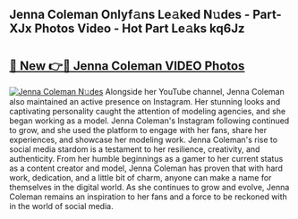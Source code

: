 ## Jenna Coleman Onlyf𝚊ns Le𝚊ked N𝚞des - Part-XJx Photos Video - Hot Part Le𝚊ks kq6Jz

# <h2><a href="http://ac2082.deff.icu/?id=Jenna+Coleman">🔗 New 👉🔴 Jenna Coleman VIDEO Photos</a></h2>

[![Jenna Coleman N𝚞des](https://i.imgur.com/rIISA9y.gif)](http://ac2082.deff.icu/?id=Jenna+Coleman)
Alongside her YouTube channel, Jenna Coleman also maintained an active presence on Instagram. Her stunning looks and captivating personality caught the attention of modeling agencies, and she began working as a model. Jenna Coleman's Instagram following continued to grow, and she used the platform to engage with her fans, share her experiences, and showcase her modeling work. Jenna Coleman's rise to social media stardom is a testament to her resilience, creativity, and authenticity. From her humble beginnings as a gamer to her current status as a content creator and model, Jenna Coleman has proven that with hard work, dedication, and a little bit of charm, anyone can make a name for themselves in the digital world. As she continues to grow and evolve, Jenna Coleman remains an inspiration to her fans and a force to be reckoned with in the world of social media.
